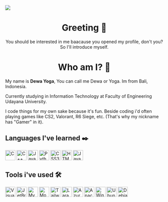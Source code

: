 <img src="atri.gif">

<h1 align="center">Greeting 👋</h1>

<p align="center">You should be interested in me baacause you opened my profile, don't you? So I'll introduce myself.</p>

<h1 align="center">Who am I? 🤨</h1>
<p>My name is <b>Dewa Yoga</b>, You can call me Dewa or Yoga. Im from Bali, Indonesia.</p>

<p>Currently studying in Information Technology at Faculty of Engineering Udayana University.</p>
<p>I code things for my own sake because it's fun. Beside coding i'd often playing games like CS2, Valorant, R6 Siege, etc. (That's why my nickname has "Gamer" in it).</p>

<h2>Languages I've learned ✒️</h2>
<div>
  <a href="https://en.wikipedia.org/wiki/C_(programming_language)"><img src="https://cdn.jsdelivr.net/gh/devicons/devicon@latest/icons/c/c-original.svg" alt="C" height="32px"></a>
  <a href="https://en.wikipedia.org/wiki/C%2B%2B"><img src="https://cdn.jsdelivr.net/gh/devicons/devicon@latest/icons/cplusplus/cplusplus-original.svg" alt="C++" height="32px"></a>
  <a href="https://www.java.com/en/"><img src="https://cdn.jsdelivr.net/gh/devicons/devicon@latest/icons/java/java-original.svg" alt="Java" height="32px"></a>
  <a href="https://www.python.org/"><img src="https://cdn.jsdelivr.net/gh/devicons/devicon@latest/icons/python/python-original.svg" alt="Python" height="32px"></a>
  <a href="https://en.wikipedia.org/wiki/CSS"><img src="https://cdn.jsdelivr.net/gh/devicons/devicon@latest/icons/css3/css3-original.svg" alt="CSS3" height="32px"></a>
  <a href="https://en.wikipedia.org/wiki/HTML"><img src="https://cdn.jsdelivr.net/gh/devicons/devicon@latest/icons/html5/html5-original.svg" alt="HTML5" height="32px"></a>
  <a href="https://en.wikipedia.org/wiki/JavaScript"><img src="https://cdn.jsdelivr.net/gh/devicons/devicon@latest/icons/javascript/javascript-original.svg" alt="JavaScript" height="32px"></a>
</div>

<h2>Tools i've used 🛠️</h2>

<div>
  <a href="https://code.visualstudio.com/"><img src="https://cdn.jsdelivr.net/gh/devicons/devicon@latest/icons/vscode/vscode-original.svg" alt="Visual Studio Code" height="32px"></a>
  <a href="https://www.jetbrains.com/"><img src="https://cdn.jsdelivr.net/gh/devicons/devicon@latest/icons/jetbrains/jetbrains-original.svg" alt="JetBrains" height="32px"></a>
  <a href="https://www.mysql.com/"><img src="https://cdn.jsdelivr.net/gh/devicons/devicon@latest/icons/mysql/mysql-original.svg" alt="MySQL" height="32px"></a>
  <a href="https://www.mongodb.com/"><img src="https://cdn.jsdelivr.net/gh/devicons/devicon@latest/icons/mongodb/mongodb-original.svg" alt="MongoDB" height="32px"></a>
  <a href="https://tailwindcss.com/"><img src="https://cdn.jsdelivr.net/gh/devicons/devicon@latest/icons/tailwindcss/tailwindcss-original.svg" alt="Tailwind CSS" height="32px"></a>
  <a href="https://laravel.com/"><img src="https://cdn.jsdelivr.net/gh/devicons/devicon@latest/icons/laravel/laravel-original.svg" alt="Laravel" height="32px"></a>
  <a href="https://azure.microsoft.com/"><img src="https://cdn.jsdelivr.net/gh/devicons/devicon@latest/icons/azure/azure-original.svg" alt="Azure" height="32px"></a>
  <a href="https://httpd.apache.org/"><img src="https://cdn.jsdelivr.net/gh/devicons/devicon@latest/icons/apache/apache-original.svg" alt="Apache" height="32px"></a>
  <a href="https://www.microsoft.com/en-us/windows"><img src="https://cdn.jsdelivr.net/gh/devicons/devicon@latest/icons/windows11/windows11-original.svg" alt="Windows" height="32px"></a>
  <a href="https://ubuntu.com/"><img src="https://cdn.jsdelivr.net/gh/devicons/devicon@latest/icons/ubuntu/ubuntu-original.svg" alt="Ubuntu" height="32px"></a>
  <a href="https://www.debian.org/"><img src="https://cdn.jsdelivr.net/gh/devicons/devicon@latest/icons/debian/debian-original.svg" alt="Debian" height="32px"></a>
</div>




<!--
**DewaYoGamer/DewaYoGamer** is a ✨ _special_ ✨ repository because its `README.md` (this file) appears on your GitHub profile.

Here are some ideas to get you started:

- 🔭 I’m currently working on ...
- 🌱 I’m currently learning ...
- 👯 I’m looking to collaborate on ...
- 🤔 I’m looking for help with ...
- 💬 Ask me about ...
- 📫 How to reach me: ...
- 😄 Pronouns: ...
- ⚡ Fun fact: ...
-->
